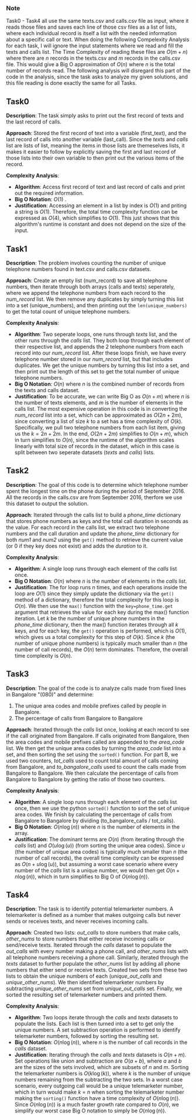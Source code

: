 ### Note

Task0 - Task4 all use the same texts.csv and calls.csv file as input, where it reads those files and saves each line of those csv files as a list of lists, where each individual record is itself a list with the needed information about a specific call or text. When doing the following Compelexity Analysis for each task, I will ignore the input statements where we read and fill the texts and calls list. The Time Complexity of reading these files are $O(m + n)$ where there are $n$ records in the texts.csv and $m$ records in the calls.csv file. This would give a Big O approximation of $O(n)$ where $n$ is the total number of records read. The following analysis will disregard this part of the code in the analysis, since the task asks to analyze my given solutions, and this file reading is done exactly the same for all Tasks.

## Task0

**Description**: The task simply asks to print out the first record of texts and the last record of calls.

**Approach**: Stored the first record of text into a variable (first_text), and the last record of calls into another variable (last_call). Since the *texts* and *calls* list are lists of list, meaning the items in those lists are themeselves lists, it makes it easier to follow by explicitly saving the first and last record of those lists into their own variable to then print out the various items of the record.

**Complexity Analysis**:

- **Algorithm**: Access first record of text and last record of calls and print out the required information.
- **Big O Notation**: $O(1)$ .
- **Justification**: Accessing an element in a list by index is $O(1)$ and priting a string is $O(1)$. Therefore, the total time complexity function can be expressed as $O(4)$, which simplifies to $O(1)$. This just shows that this algorithm's runtime is constant and does not depend on the size of the input.

## Task1

**Description**: The problem involves counting the number of unique telephone numbers found in text.csv and calls.csv datasets.

**Approach**: Create an empty list (num_record) to save all telephone numbers, then iterate through both arrays (calls and texts) seperately, where we append the telephone numbers from each record to the *num_record* list. We then remove any duplicates by simply turning this list into a set (unique_numbers), and then printing out the `len(unique_numbers)` to get the total count of unique telephone numbers.

**Complexity Analysis**:

- **Algorithm**: Two seperate loops, one runs through *texts* list, and the other runs through the *calls* list. They both loop through each element of their respective list, and appends the 2 telephone numbers from each record into our *num_record* list. After these loops finish, we have every telephone number stored in our *num_record* list, but that includes duplicates. We get the unique numbers by turning this list into a set, and then print out the length of this set to get the total number of unique telephone numbers.
- **Big O Notation**: $O(n)$ where $n$ is the combined number of records from the texts and calls dataset.
- **Justification**: To be accurate, we can write Big O as $O(n + m)$ where $n$ is the number of texts elements, and $m$ is the number of elements in the calls list. The most expensive operation in this code is in converting the *num_record* list into a set, which can be approximated as $O(2n + 2m)$, since converting a list of size $k$ to a set has a time complexity of $O(k)$. Specifically, we pull two telephone numbers from each list item, giving us the $k = 2n + 2m$. In the end, $O(2n + 2m)$ simplifies to $O(n + m)$, which in turn simplifies to $O(n)$, since the runtime of the algorithm scales linearly with total size of records in the dataset, which in this case is split between two seperate datasets (*texts* and *calls*) lists.

## Task2

**Description**: The goal of this code is to determine which telephone number spent the longest time on the phone during the period of September 2016. All the records in the calls.csv are from September 2016, therfore we use this dataset to output the solution.

**Approach**: Iterated through the calls list to build a *phone_time* dictionary that stores phone numbers as keys and the total call duration in seconds as the value. For each record in the calls list, we extract two telephone numbers and the call duration and update the *phone_time* dictionary for both *num1* and *num2* using the `get()` method to retrieve the current value (or 0 if they key does not exist) and adds the *duration* to it.

**Complexity Analysis**:

- **Algorithm**: A single loop runs through each element of the *calls* list once.
- **Big O Notation**: $O(n)$ where $n$ is the number of elements in the *calls* list.
- **Justification**: The for loop runs $n$ times, and each operations inside the loop are $O(1)$ since they simply update the dictionary via the `get()` method of a dictionary, therefore the total complexity for this loop is $O(n)$. We then use the `max()` function with the `key=phone_time.get` argument that retrieves the value for each key during the max() function iteration. Let $k$ be the number of unique phone numbers in the *phone_time* dictionary, then the max() function iterates through all $k$ keys, and for each key, the `get()` operation is performed, which is $O(1)$, which gives us a total complexity for this step of $O(k)$. Since $k$ (the number of unique phone numbers) is typically much smaller than $n$ (the number of call records), the $O(n)$ term dominates. Therefore, the overall time complexity is $O(n)$.

## Task3

**Description**: The goal of the code is to analyze calls made from fixed lines in Bangalore "(080)" and determine:

1. The unique area codes and mobile prefixes called by people in Bangalore.
2. The percentage of calls from Bangalore to Bangalore

**Approach**: Iterated through the *calls* list once, looking at each record to see if the call originated from Bangalore. If calls originated from Bangalore, then the area codes and mobile prefixes called are appended to the *area_code* list. We then get the unique area codes by turning the *area_code* list into a set, and then sorting the set using the `sorted()` function. For part B, we used two counters, *tot_calls* used to count total amount of calls coming from Bangalore, and *to_bangalore_calls* used to count the calls made from Bangalore to Bangalore. We then calculate the percentage of calls from Bangalore to Bangalore by getting the ratio of those two counters.

**Complexity Analysis**:

- **Algorithm**: A single loop runs through each element of the *calls* list once, then we use the python `sorted()` function to sort the set of unique area codes. We finish by calculating the percentage of calls from Bangalore to Bangalore by dividing (to_bangalore_calls / tot_calls).
- **Big O Notation**: $O(n\log(n))$ where $n$ is the number of elements in the array.
- **Justification**: The dominant terms are $O(n)$ (from iterating through the *calls* list) and $O(u\log(u))$ (from sorting the unique area codes). Since $u$ (the number of unique area codes) is typically much smaller than $n$ (the number of call records), the overall time complexity can be expressed as $O(n + u\log(u))$, but assuming a worst case scenario where every number of the *calls* list is a unique number, we would then get $O(n + n\log(n))$, which in turn simplifies to Big O of $O(n\log(n))$.

## Task4

**Description**: The task is to identify potential telemarketer numbers. A telemarketer is defined as a number that makes outgoing calls but never sends or receives texts, and never receives incoming calls.

**Approach**: Created two lists: *out_calls* to store numbers that make calls, *other_nums* to store numbers that either receive incoming calls or send/receive texts. Iterated through the *calls* dataset to populate the *out_calls* with every number making a phone call, and *other_nums* lists with all telephone numbers receiving a phone call. Similarly, iterated through the *texts* dataset to further populate the *other_nums* list by adding all phone numbers that either send or receive texts. Created two sets from these two lists to obtain the unique numbers of each (*unique_out_calls* and *unique_other_nums*). We then identified telemarketer numbers by subtracting *unique_other_nums* set from *unique_out_calls* set. Finally, we sorted the resulting set of telemarketer numbers and printed them.

**Complexity Analysis**:

- **Algorithm**: Two loops iterate through the *calls* and *texts* datasets to populate the lists. Each list is then turned into a set to get only the unique numbers. A set subtraction operation is performed to identify telemarketer numbers, followed by sorting the resulting set.
- **Big O Notation**: $O(n\log(n))$, where $n$ is the number of call records in the *calls* dataset.
- **Justification**: Iterating through the *calls* and *texts* datasets is $O(n + m)$. Set operations like union and subtraction are $O(a + b)$, where $a$ and $b$ are the sizes of the sets involved, which are subsets of $n$ and $m$. Sorting the telemarketer numbers is $O(k\log(k))$, where $k$ is the number of unique numbers remaining from the subtracting the two sets. In a worst case scenario, every outgoing call would be a unique telemarketer number, which in turn would make $k$ = $n$ when sorting the telemarketer number making the `sorting()` function have a time complexity of $O(n\log(n))$. Since $O(n\log(n))$ is a much faster growth rate compared to $O(n)$, we simplify our worst case Big O notation to simply be $O(n\log(n))$.
